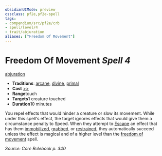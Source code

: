 ```yaml
---
obsidianUIMode: preview
cssclass: pf2e,pf2e-spell
tags:
- compendium/src/pf2e/crb
- spell/level/4
- trait/abjuration
aliases: ["Freedom Of Movement"]
---
```

# Freedom Of Movement *Spell 4*   
[abjuration](../../rules/traits/abjuration.md)  

- **Traditions**: [arcane](../../rules/traits/arcane.md), [divine](../../rules/traits/divine.md), [primal](../../rules/traits/primal.md)
- **Cast** [>>](../../rules/core-rulebook/chapter-9-playing-the-game.md#Actions "Two-Action") 
- **Range**touch
- **Targets**1 creature touched
- **Duration**10 minutes

You repel effects that would hinder a creature or slow its movement. While under this spell's effect, the target ignores effects that would give them a circumstance penalty to Speed. When they attempt to [Escape](../../rules/actions/escape.md) an effect that has them [immobilized](../../rules/conditions.md#Immobilized), [grabbed](../../rules/conditions.md#Grabbed), or [restrained](../../rules/conditions.md#Restrained), they automatically succeed unless the effect is magical and of a higher level than the [freedom of movement](../../../..//TTRPGShare-Pathfinder-2E-Vault/compendium/spells/freedom-of-movement.md) spell.

*Source: Core Rulebook p. 340*